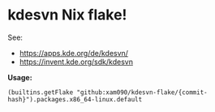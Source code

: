 # kdesvn Nix flake!
See:
- https://apps.kde.org/de/kdesvn/
- https://invent.kde.org/sdk/kdesvn

**Usage:**
```
(builtins.getFlake "github:xam090/kdesvn-flake/{commit-hash}").packages.x86_64-linux.default
```